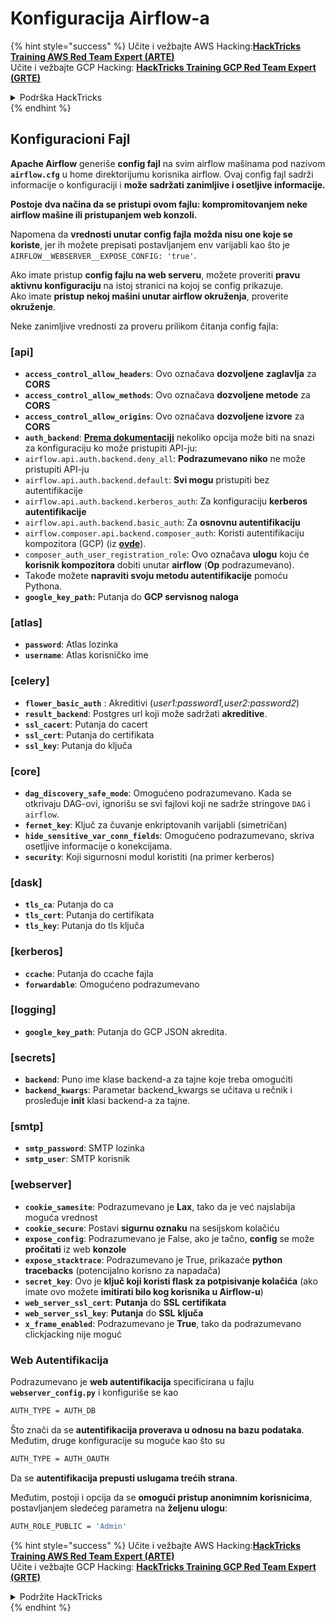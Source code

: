 # Konfiguracija Airflow-a

{% hint style="success" %}
Učite i vežbajte AWS Hacking:<img src="../../.gitbook/assets/image (1) (1) (1).png" alt="" data-size="line">[**HackTricks Training AWS Red Team Expert (ARTE)**](https://training.hacktricks.xyz/courses/arte)<img src="../../.gitbook/assets/image (1) (1) (1).png" alt="" data-size="line">\
Učite i vežbajte GCP Hacking: <img src="../../.gitbook/assets/image (2).png" alt="" data-size="line">[**HackTricks Training GCP Red Team Expert (GRTE)**<img src="../../.gitbook/assets/image (2).png" alt="" data-size="line">](https://training.hacktricks.xyz/courses/grte)

<details>

<summary>Podrška HackTricks</summary>

* Proverite [**planove pretplate**](https://github.com/sponsors/carlospolop)!
* **Pridružite se** 💬 [**Discord grupi**](https://discord.gg/hRep4RUj7f) ili [**telegram grupi**](https://t.me/peass) ili **pratite** nas na **Twitteru** 🐦 [**@hacktricks\_live**](https://twitter.com/hacktricks_live)**.**
* **Podelite hakerske trikove slanjem PR-ova na** [**HackTricks**](https://github.com/carlospolop/hacktricks) i [**HackTricks Cloud**](https://github.com/carlospolop/hacktricks-cloud) github repozitorijume.

</details>
{% endhint %}

## Konfiguracioni Fajl

**Apache Airflow** generiše **config fajl** na svim airflow mašinama pod nazivom **`airflow.cfg`** u home direktorijumu korisnika airflow. Ovaj config fajl sadrži informacije o konfiguraciji i **može sadržati zanimljive i osetljive informacije.**

**Postoje dva načina da se pristupi ovom fajlu: kompromitovanjem neke airflow mašine ili pristupanjem web konzoli.**

Napomena da **vrednosti unutar config fajla** **možda nisu one koje se koriste**, jer ih možete prepisati postavljanjem env varijabli kao što je `AIRFLOW__WEBSERVER__EXPOSE_CONFIG: 'true'`.

Ako imate pristup **config fajlu na web serveru**, možete proveriti **pravu aktivnu konfiguraciju** na istoj stranici na kojoj se config prikazuje.\
Ako imate **pristup nekoj mašini unutar airflow okruženja**, proverite **okruženje**.

Neke zanimljive vrednosti za proveru prilikom čitanja config fajla:

### \[api]

* **`access_control_allow_headers`**: Ovo označava **dozvoljene** **zaglavlja** za **CORS**
* **`access_control_allow_methods`**: Ovo označava **dozvoljene metode** za **CORS**
* **`access_control_allow_origins`**: Ovo označava **dozvoljene izvore** za **CORS**
* **`auth_backend`**: [**Prema dokumentaciji**](https://airflow.apache.org/docs/apache-airflow/stable/security/api.html) nekoliko opcija može biti na snazi za konfiguraciju ko može pristupiti API-ju:
* `airflow.api.auth.backend.deny_all`: **Podrazumevano niko** ne može pristupiti API-ju
* `airflow.api.auth.backend.default`: **Svi mogu** pristupiti bez autentifikacije
* `airflow.api.auth.backend.kerberos_auth`: Za konfiguraciju **kerberos autentifikacije**
* `airflow.api.auth.backend.basic_auth`: Za **osnovnu autentifikaciju**
* `airflow.composer.api.backend.composer_auth`: Koristi autentifikaciju kompozitora (GCP) (iz [**ovde**](https://cloud.google.com/composer/docs/access-airflow-api)).
* `composer_auth_user_registration_role`: Ovo označava **ulogu** koju će **korisnik kompozitora** dobiti unutar **airflow** (**Op** podrazumevano).
* Takođe možete **napraviti svoju metodu autentifikacije** pomoću Pythona.
* **`google_key_path`:** Putanja do **GCP servisnog naloga**

### **\[atlas]**

* **`password`**: Atlas lozinka
* **`username`**: Atlas korisničko ime

### \[celery]

* **`flower_basic_auth`** : Akreditivi (_user1:password1,user2:password2_)
* **`result_backend`**: Postgres url koji može sadržati **akreditive**.
* **`ssl_cacert`**: Putanja do cacert
* **`ssl_cert`**: Putanja do certifikata
* **`ssl_key`**: Putanja do ključa

### \[core]

* **`dag_discovery_safe_mode`**: Omogućeno podrazumevano. Kada se otkrivaju DAG-ovi, ignorišu se svi fajlovi koji ne sadrže stringove `DAG` i `airflow`.
* **`fernet_key`**: Ključ za čuvanje enkriptovanih varijabli (simetričan)
* **`hide_sensitive_var_conn_fields`**: Omogućeno podrazumevano, skriva osetljive informacije o konekcijama.
* **`security`**: Koji sigurnosni modul koristiti (na primer kerberos)

### \[dask]

* **`tls_ca`**: Putanja do ca
* **`tls_cert`**: Putanja do certifikata
* **`tls_key`**: Putanja do tls ključa

### \[kerberos]

* **`ccache`**: Putanja do ccache fajla
* **`forwardable`**: Omogućeno podrazumevano

### \[logging]

* **`google_key_path`**: Putanja do GCP JSON akredita.

### \[secrets]

* **`backend`**: Puno ime klase backend-a za tajne koje treba omogućiti
* **`backend_kwargs`**: Parametar backend\_kwargs se učitava u rečnik i prosleđuje **init** klasi backend-a za tajne.

### \[smtp]

* **`smtp_password`**: SMTP lozinka
* **`smtp_user`**: SMTP korisnik

### \[webserver]

* **`cookie_samesite`**: Podrazumevano je **Lax**, tako da je već najslabija moguća vrednost
* **`cookie_secure`**: Postavi **sigurnu oznaku** na sesijskom kolačiću
* **`expose_config`**: Podrazumevano je False, ako je tačno, **config** se može **pročitati** iz web **konzole**
* **`expose_stacktrace`**: Podrazumevano je True, prikazaće **python tracebacks** (potencijalno korisno za napadača)
* **`secret_key`**: Ovo je **ključ koji koristi flask za potpisivanje kolačića** (ako imate ovo možete **imitirati bilo kog korisnika u Airflow-u**)
* **`web_server_ssl_cert`**: **Putanja** do **SSL** **certifikata**
* **`web_server_ssl_key`**: **Putanja** do **SSL** **ključa**
* **`x_frame_enabled`**: Podrazumevano je **True**, tako da podrazumevano clickjacking nije moguć

### Web Autentifikacija

Podrazumevano je **web autentifikacija** specificirana u fajlu **`webserver_config.py`** i konfiguriše se kao
```bash
AUTH_TYPE = AUTH_DB
```
Što znači da se **autentifikacija proverava u odnosu na bazu podataka**. Međutim, druge konfiguracije su moguće kao što su
```bash
AUTH_TYPE = AUTH_OAUTH
```
Da se **autentifikacija prepusti uslugama trećih strana**.

Međutim, postoji i opcija da se **omogući pristup anonimnim korisnicima**, postavljanjem sledećeg parametra na **željenu ulogu**:
```bash
AUTH_ROLE_PUBLIC = 'Admin'
```
{% hint style="success" %}
Učite i vežbajte AWS Hacking:<img src="../../.gitbook/assets/image (1) (1) (1).png" alt="" data-size="line">[**HackTricks Training AWS Red Team Expert (ARTE)**](https://training.hacktricks.xyz/courses/arte)<img src="../../.gitbook/assets/image (1) (1) (1).png" alt="" data-size="line">\
Učite i vežbajte GCP Hacking: <img src="../../.gitbook/assets/image (2).png" alt="" data-size="line">[**HackTricks Training GCP Red Team Expert (GRTE)**<img src="../../.gitbook/assets/image (2).png" alt="" data-size="line">](https://training.hacktricks.xyz/courses/grte)

<details>

<summary>Podržite HackTricks</summary>

* Proverite [**planove pretplate**](https://github.com/sponsors/carlospolop)!
* **Pridružite se** 💬 [**Discord grupi**](https://discord.gg/hRep4RUj7f) ili [**telegram grupi**](https://t.me/peass) ili **pratite** nas na **Twitteru** 🐦 [**@hacktricks\_live**](https://twitter.com/hacktricks_live)**.**
* **Podelite hakerske trikove slanjem PR-ova na** [**HackTricks**](https://github.com/carlospolop/hacktricks) i [**HackTricks Cloud**](https://github.com/carlospolop/hacktricks-cloud) github repozitorijume.

</details>
{% endhint %}
